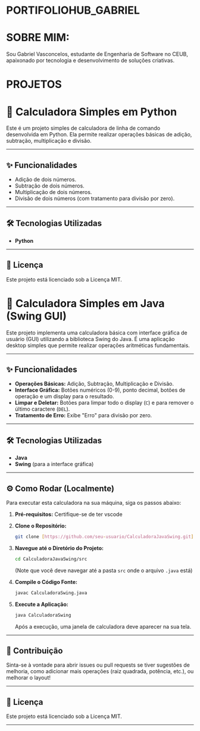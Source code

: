 # PORTIFOLIOHUB_GABRIEL
# SOBRE MIM:
Sou Gabriel Vasconcelos, estudante de Engenharia de Software no CEUB, apaixonado por tecnologia e desenvolvimento de soluções criativas.

# PROJETOS 
# 🚀 Calculadora Simples em Python

Este é um projeto simples de calculadora de linha de comando desenvolvida em Python. Ela permite realizar operações básicas de adição, subtração, multiplicação e divisão.

---

## ✨ Funcionalidades

* Adição de dois números.
* Subtração de dois números.
* Multiplicação de dois números.
* Divisão de dois números (com tratamento para divisão por zero).

---

## 🛠️ Tecnologias Utilizadas

* **Python**

---


## 📄 Licença

Este projeto está licenciado sob a Licença MIT.

# 🧮 Calculadora Simples em Java (Swing GUI)

Este projeto implementa uma calculadora básica com interface gráfica de usuário (GUI) utilizando a biblioteca Swing do Java. É uma aplicação desktop simples que permite realizar operações aritméticas fundamentais.

---

## ✨ Funcionalidades

* **Operações Básicas:** Adição, Subtração, Multiplicação e Divisão.
* **Interface Gráfica:** Botões numéricos (0-9), ponto decimal, botões de operação e um display para o resultado.
* **Limpar e Deletar:** Botões para limpar todo o display (`C`) e para remover o último caractere (`DEL`).
* **Tratamento de Erro:** Exibe "Erro" para divisão por zero.

---


## 🛠️ Tecnologias Utilizadas

* **Java**
* **Swing** (para a interface gráfica)

---

## ⚙️ Como Rodar (Localmente)

Para executar esta calculadora na sua máquina, siga os passos abaixo:

1.  **Pré-requisitos:** Certifique-se de ter vscode
   
2.  **Clone o Repositório:**
    ```bash
    git clone [https://github.com/seu-usuario/CalculadoraJavaSwing.git](https://github.com/seu-usuario/CalculadoraJavaSwing.git)
    ```

3.  **Navegue até o Diretório do Projeto:**
    ```bash
    cd CalculadoraJavaSwing/src
    ```
    (Note que você deve navegar até a pasta `src` onde o arquivo `.java` está)

4.  **Compile o Código Fonte:**
    ```bash
    javac CalculadoraSwing.java
    ```

5.  **Execute a Aplicação:**
    ```bash
    java CalculadoraSwing
    ```

    Após a execução, uma janela de calculadora deve aparecer na sua tela.

---

## 🤝 Contribuição

Sinta-se à vontade para abrir issues ou pull requests se tiver sugestões de melhoria, como adicionar mais operações (raiz quadrada, potência, etc.), ou melhorar o layout!

---

## 📄 Licença

Este projeto está licenciado sob a Licença MIT.

---

